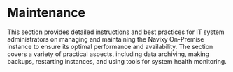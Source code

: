# Maintenance

This section provides detailed instructions and best practices for IT system administrators on managing and maintaining the Navixy On-Premise instance to ensure its optimal performance and availability. The section covers a variety of practical aspects, including data archiving, making backups, restarting instances, and using tools for system health monitoring.